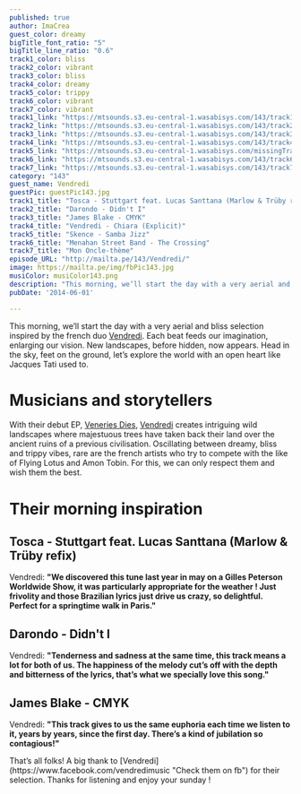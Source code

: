 ```yaml
---
published: true
author: ImaCrea
guest_color: dreamy
bigTitle_font_ratio: "5"
bigTitle_line_ratio: "0.6"
track1_color: bliss
track2_color: vibrant
track3_color: bliss
track4_color: dreamy
track5_color: trippy
track6_color: vibrant
track7_color: vibrant
track1_link: "https://mtsounds.s3.eu-central-1.wasabisys.com/143/track1.mp3"
track2_link: "https://mtsounds.s3.eu-central-1.wasabisys.com/143/track2.mp3"
track3_link: "https://mtsounds.s3.eu-central-1.wasabisys.com/143/track3.mp3"
track4_link: "https://mtsounds.s3.eu-central-1.wasabisys.com/143/track4.mp3"
track5_link: "https://mtsounds.s3.eu-central-1.wasabisys.com/missingTrack.mp3"
track6_link: "https://mtsounds.s3.eu-central-1.wasabisys.com/143/track6.mp3"
track7_link: "https://mtsounds.s3.eu-central-1.wasabisys.com/143/track7.mp3"
category: "143"
guest_name: Vendredi
guestPic: guestPic143.jpg
track1_title: "Tosca - Stuttgart feat. Lucas Santtana (Marlow & Trüby refix)"
track2_title: "Darondo - Didn't I"
track3_title: "James Blake - CMYK"
track4_title: "Vendredi - Chiara (Explicit)"
track5_title: "Skence - Samba Jizz"
track6_title: "Menahan Street Band - The Crossing"
track7_title: "Mon Oncle-thème"
episode_URL: "http://mailta.pe/143/Vendredi/"
image: https://mailta.pe/img/fbPic143.jpg
musiColor: musiColor143.png
description: "This morning, we’ll start the day with a very aerial and bliss selection inspired by the french duo Vendredi. Each beat feeds our imagination, enlarging our vision. New landscapes, before hidden, now appears. Head in the sky, feet on the ground, let’s explore the world with an open heart like Jacques Tati used to."
pubDate: '2014-06-01'

---
```


This morning, we’ll start the day with a very aerial and bliss selection inspired by the french duo [Vendredi](https://www.facebook.com/vendredimusic "Check them on fb"). Each beat feeds our imagination, enlarging our vision. New landscapes, before hidden, now appears. Head in the sky, feet on the ground, let’s explore the world with an open heart like Jacques Tati used to.

# Musicians and storytellers

With their debut EP, [Veneries Dies](https://itunes.apple.com/fr/album/veneris-dies-ep/id823647184 "Listen to it on iTunes"), [Vendredi](https://www.facebook.com/vendredimusic "Check them on fb") creates intriguing wild landscapes where majestuous trees have taken back their land over the ancient ruins of a previous civilisation. Oscillating between dreamy, bliss and trippy vibes, rare are the french artists who try to compete with the like of Flying Lotus and Amon Tobin. For this, we can only respect them and wish them the best.

# Their morning inspiration

## Tosca - Stuttgart feat. Lucas Santtana (Marlow & Trüby refix)
Vendredi: **"**We discovered this tune last year in may on a Gilles Peterson Worldwide Show, it was particularly appropriate for the weather ! Just frivolity and those Brazilian lyrics just drive us crazy, so delightful. Perfect for a springtime walk in Paris.**"**

## Darondo - Didn't I
Vendredi: **"**Tenderness and sadness at the same time, this track means a lot for both of us. The happiness of the melody cut’s off with the depth and bitterness of the lyrics, that’s what we specially love this song.**"**

## James Blake - CMYK
Vendredi: **"**This track gives to us the same euphoria each time we listen to it, years by years, since the first day. There’s a kind of jubilation so contagious!**"**

<p id="outroduction">
That’s all folks! A big thank to [Vendredi](https://www.facebook.com/vendredimusic "Check them on fb") for their selection. Thanks for listening and enjoy your sunday !
</p>